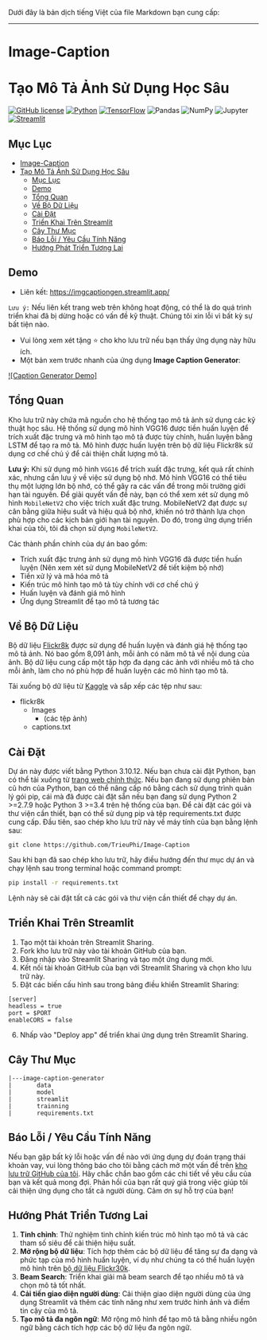 Dưới đây là bản dịch tiếng Việt của file Markdown bạn cung cấp:

---

# Image-Caption

# Tạo Mô Tả Ảnh Sử Dụng Học Sâu

[![GitHub license](https://img.shields.io/github/license/Sajid030/image-caption-generator)](https://github.com/Sajid030/image-caption-generator/blob/master/LICENSE.md)
[![Python](https://img.shields.io/badge/-Python-3776AB?logo=python&logoColor=white)](https://www.python.org/)
[![TensorFlow](https://img.shields.io/badge/-TensorFlow-FF6F00?logo=tensorflow&logoColor=white)](https://www.tensorflow.org/)
![Pandas](https://img.shields.io/badge/-Pandas-150458?logo=pandas&logoColor=white)
![NumPy](https://img.shields.io/badge/-NumPy-013243?logo=numpy&logoColor=white)
![Jupyter](https://img.shields.io/badge/-Jupyter-F37626?logo=jupyter&logoColor=white)
[![Streamlit](https://img.shields.io/badge/-Streamlit-FF4B4B)](https://www.streamlit.io/)

## Mục Lục

- [Image-Caption](#image-caption)
- [Tạo Mô Tả Ảnh Sử Dụng Học Sâu](#tạo-mô-tả-ảnh-sử-dụng-học-sâu)
  - [Mục Lục](#mục-lục)
  - [Demo](#demo)
  - [Tổng Quan](#tổng-quan)
  - [Về Bộ Dữ Liệu](#về-bộ-dữ-liệu)
  - [Cài Đặt](#cài-đặt)
  - [Triển Khai Trên Streamlit](#triển-khai-trên-streamlit)
  - [Cây Thư Mục](#cây-thư-mục)
  - [Báo Lỗi / Yêu Cầu Tính Năng](#báo-lỗi--yêu-cầu-tính-năng)
  - [Hướng Phát Triển Tương Lai](#hướng-phát-triển-tương-lai)

## Demo

- Liên kết: https://imgcaptiongen.streamlit.app/

`Lưu ý:` Nếu liên kết trang web trên không hoạt động, có thể là do quá trình triển khai đã bị dừng hoặc có vấn đề kỹ thuật. Chúng tôi xin lỗi vì bất kỳ sự bất tiện nào.

- Vui lòng xem xét tặng ⭐ cho kho lưu trữ nếu bạn thấy ứng dụng này hữu ích.
- Một bản xem trước nhanh của ứng dụng **Image Caption Generator**:

[![Caption Generator Demo]](https://youtu.be/7H2HXKssyv0)

## Tổng Quan

Kho lưu trữ này chứa mã nguồn cho hệ thống tạo mô tả ảnh sử dụng các kỹ thuật học sâu. Hệ thống sử dụng mô hình VGG16 được tiền huấn luyện để trích xuất đặc trưng và mô hình tạo mô tả được tùy chỉnh, huấn luyện bằng LSTM để tạo ra mô tả. Mô hình được huấn luyện trên bộ dữ liệu Flickr8k sử dụng cơ chế chú ý để cải thiện chất lượng mô tả.

**Lưu ý:** Khi sử dụng mô hình `VGG16` để trích xuất đặc trưng, kết quả rất chính xác, nhưng cần lưu ý về việc sử dụng bộ nhớ. Mô hình VGG16 có thể tiêu thụ một lượng lớn bộ nhớ, có thể gây ra các vấn đề trong môi trường giới hạn tài nguyên. Để giải quyết vấn đề này, bạn có thể xem xét sử dụng mô hình `MobileNetV2` cho việc trích xuất đặc trưng. MobileNetV2 đạt được sự cân bằng giữa hiệu suất và hiệu quả bộ nhớ, khiến nó trở thành lựa chọn phù hợp cho các kịch bản giới hạn tài nguyên. Do đó, trong ứng dụng triển khai của tôi, tôi đã chọn sử dụng `MobileNetV2`.

Các thành phần chính của dự án bao gồm:

- Trích xuất đặc trưng ảnh sử dụng mô hình VGG16 đã được tiền huấn luyện (Nên xem xét sử dụng MobileNetV2 để tiết kiệm bộ nhớ)
- Tiền xử lý và mã hóa mô tả
- Kiến trúc mô hình tạo mô tả tùy chỉnh với cơ chế chú ý
- Huấn luyện và đánh giá mô hình
- Ứng dụng Streamlit để tạo mô tả tương tác

## Về Bộ Dữ Liệu

Bộ dữ liệu [Flickr8k](https://www.kaggle.com/adityajn105/flickr8k) được sử dụng để huấn luyện và đánh giá hệ thống tạo mô tả ảnh. Nó bao gồm 8,091 ảnh, mỗi ảnh có năm mô tả về nội dung của ảnh. Bộ dữ liệu cung cấp một tập hợp đa dạng các ảnh với nhiều mô tả cho mỗi ảnh, làm cho nó phù hợp để huấn luyện các mô hình tạo mô tả.

Tải xuống bộ dữ liệu từ [Kaggle](https://www.kaggle.com/adityajn105/flickr8k) và sắp xếp các tệp như sau:

- flickr8k
  - Images
    - (các tệp ảnh)
  - captions.txt

## Cài Đặt

Dự án này được viết bằng Python 3.10.12. Nếu bạn chưa cài đặt Python, bạn có thể tải xuống từ [trang web chính thức](https://www.python.org/downloads/). Nếu bạn đang sử dụng phiên bản cũ hơn của Python, bạn có thể nâng cấp nó bằng cách sử dụng trình quản lý gói pip, cái mà đã được cài đặt sẵn nếu bạn đang sử dụng Python 2 >=2.7.9 hoặc Python 3 >=3.4 trên hệ thống của bạn.
Để cài đặt các gói và thư viện cần thiết, bạn có thể sử dụng pip và tệp requirements.txt được cung cấp. Đầu tiên, sao chép kho lưu trữ này về máy tính của bạn bằng lệnh sau:

```
git clone https://github.com/TrieuPhi/Image-Caption
```

Sau khi bạn đã sao chép kho lưu trữ, hãy điều hướng đến thư mục dự án và chạy lệnh sau trong terminal hoặc command prompt:

```bash
pip install -r requirements.txt
```

Lệnh này sẽ cài đặt tất cả các gói và thư viện cần thiết để chạy dự án.

## Triển Khai Trên Streamlit

1. Tạo một tài khoản trên Streamlit Sharing.
2. Fork kho lưu trữ này vào tài khoản GitHub của bạn.
3. Đăng nhập vào Streamlit Sharing và tạo một ứng dụng mới.
4. Kết nối tài khoản GitHub của bạn với Streamlit Sharing và chọn kho lưu trữ này.
5. Đặt các biến cấu hình sau trong bảng điều khiển Streamlit Sharing:

```
[server]
headless = true
port = $PORT
enableCORS = false
```

6. Nhấp vào "Deploy app" để triển khai ứng dụng trên Streamlit Sharing.

## Cây Thư Mục

```
|---image-caption-generator
|       data
|       model
|       streamlit
|       trainning
|       requirements.txt
```

## Báo Lỗi / Yêu Cầu Tính Năng

Nếu bạn gặp bất kỳ lỗi hoặc vấn đề nào với ứng dụng dự đoán trạng thái khoản vay, vui lòng thông báo cho tôi bằng cách mở một vấn đề trên [kho lưu trữ GitHub của tôi](https://github.com/TrieuPhi/Image-Caption/issues). Hãy chắc chắn bao gồm các chi tiết về yêu cầu của bạn và kết quả mong đợi. Phản hồi của bạn rất quý giá trong việc giúp tôi cải thiện ứng dụng cho tất cả người dùng. Cảm ơn sự hỗ trợ của bạn!

## Hướng Phát Triển Tương Lai

1. **Tinh chỉnh**: Thử nghiệm tinh chỉnh kiến trúc mô hình tạo mô tả và các tham số siêu để cải thiện hiệu suất.
2. **Mở rộng bộ dữ liệu**: Tích hợp thêm các bộ dữ liệu để tăng sự đa dạng và phức tạp của mô hình huấn luyện, ví dụ như chúng ta có thể huấn luyện mô hình trên [bộ dữ liệu Flickr30k](https://www.kaggle.com/datasets/hsankesara/flickr-image-dataset).
3. **Beam Search**: Triển khai giải mã beam search để tạo nhiều mô tả và chọn mô tả tốt nhất.
4. **Cải tiến giao diện người dùng**: Cải thiện giao diện người dùng của ứng dụng Streamlit và thêm các tính năng như xem trước hình ảnh và điểm tin cậy của mô tả.
5. **Tạo mô tả đa ngôn ngữ**: Mở rộng mô hình để tạo mô tả bằng nhiều ngôn ngữ bằng cách tích hợp các bộ dữ liệu đa ngôn ngữ.
